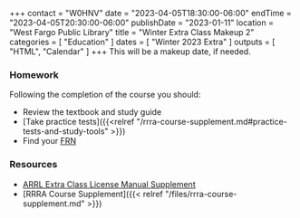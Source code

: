 +++
contact = "W0HNV"
date = "2023-04-05T18:30:00-06:00"
endTime = "2023-04-05T20:30:00-06:00"
publishDate = "2023-01-11"
location = "West Fargo Public Library"
title = "Winter Extra Class Makeup 2"
categories = [ "Education" ]
dates = [ "Winter 2023 Extra" ]
outputs = [ "HTML", "Calendar" ]
+++
This will be a makeup date, if needed.

### Homework

Following the completion of the course you should:

* Review the textbook and study guide
* [Take practice tests]({{<relref "/rrra-course-supplement.md#practice-tests-and-study-tools" >}})
* Find your [FRN](http://wireless.fcc.gov/uls/index.htm?job=about_getting_started) 

### Resources

* [ARRL Extra Class License Manual Supplement](http://www.arrl.org/extra-class-license-manual)
* [RRRA Course Supplement]({{< relref "/files/rrra-course-supplement.md" >}})
